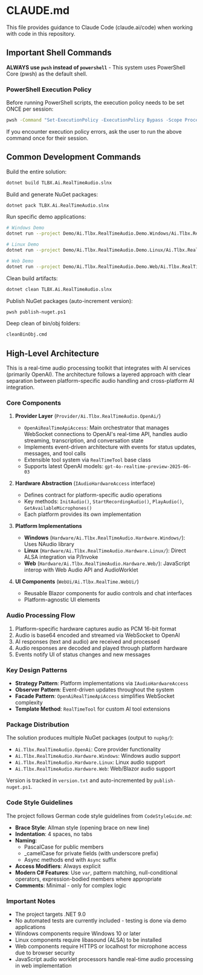 # CLAUDE.md

This file provides guidance to Claude Code (claude.ai/code) when working with code in this repository.

## Important Shell Commands

**ALWAYS use `pwsh` instead of `powershell`** - This system uses PowerShell Core (pwsh) as the default shell.

### PowerShell Execution Policy
Before running PowerShell scripts, the execution policy needs to be set ONCE per session:
```bash
pwsh -Command "Set-ExecutionPolicy -ExecutionPolicy Bypass -Scope Process"
```

If you encounter execution policy errors, ask the user to run the above command once for their session.

## Common Development Commands

Build the entire solution:
```bash
dotnet build TLBX.Ai.RealTimeAudio.slnx
```

Build and generate NuGet packages:
```bash
dotnet pack TLBX.Ai.RealTimeAudio.slnx
```

Run specific demo applications:
```bash
# Windows Demo
dotnet run --project Demo/Ai.Tlbx.RealTimeAudio.Demo.Windows/Ai.Tlbx.RealTimeAudio.Demo.Windows.csproj

# Linux Demo
dotnet run --project Demo/Ai.Tlbx.RealTimeAudio.Demo.Linux/Ai.Tlbx.RealTimeAudio.Demo.Linux.csproj

# Web Demo
dotnet run --project Demo/Ai.Tlbx.RealTimeAudio.Demo.Web/Ai.Tlbx.RealTimeAudio.Demo.Web.csproj
```

Clean build artifacts:
```bash
dotnet clean TLBX.Ai.RealTimeAudio.slnx
```

Publish NuGet packages (auto-increment version):
```bash
pwsh publish-nuget.ps1
```

Deep clean of bin/obj folders:
```bash
cleanBinObj.cmd
```

## High-Level Architecture

This is a real-time audio processing toolkit that integrates with AI services (primarily OpenAI). The architecture follows a layered approach with clear separation between platform-specific audio handling and cross-platform AI integration.

### Core Components

1. **Provider Layer** (`Provider/Ai.Tlbx.RealTimeAudio.OpenAi/`)
   - `OpenAiRealTimeApiAccess`: Main orchestrator that manages WebSocket connections to OpenAI's real-time API, handles audio streaming, transcription, and conversation state
   - Implements event-driven architecture with events for status updates, messages, and tool calls
   - Extensible tool system via `RealTimeTool` base class
   - Supports latest OpenAI models: `gpt-4o-realtime-preview-2025-06-03`

2. **Hardware Abstraction** (`IAudioHardwareAccess` interface)
   - Defines contract for platform-specific audio operations
   - Key methods: `InitAudio()`, `StartRecordingAudio()`, `PlayAudio()`, `GetAvailableMicrophones()`
   - Each platform provides its own implementation

3. **Platform Implementations**
   - **Windows** (`Hardware/Ai.Tlbx.RealTimeAudio.Hardware.Windows/`): Uses NAudio library
   - **Linux** (`Hardware/Ai.Tlbx.RealTimeAudio.Hardware.Linux/`): Direct ALSA integration via P/Invoke
   - **Web** (`Hardware/Ai.Tlbx.RealTimeAudio.Hardware.Web/`): JavaScript interop with Web Audio API and AudioWorklet

4. **UI Components** (`WebUi/Ai.Tlbx.RealTime.WebUi/`)
   - Reusable Blazor components for audio controls and chat interfaces
   - Platform-agnostic UI elements

### Audio Processing Flow

1. Platform-specific hardware captures audio as PCM 16-bit format
2. Audio is base64 encoded and streamed via WebSocket to OpenAI
3. AI responses (text and audio) are received and processed
4. Audio responses are decoded and played through platform hardware
5. Events notify UI of status changes and new messages

### Key Design Patterns

- **Strategy Pattern**: Platform implementations via `IAudioHardwareAccess`
- **Observer Pattern**: Event-driven updates throughout the system
- **Facade Pattern**: `OpenAiRealTimeApiAccess` simplifies WebSocket complexity
- **Template Method**: `RealTimeTool` for custom AI tool extensions

### Package Distribution

The solution produces multiple NuGet packages (output to `nupkg/`):
- `Ai.Tlbx.RealTimeAudio.OpenAi`: Core provider functionality
- `Ai.Tlbx.RealTimeAudio.Hardware.Windows`: Windows audio support
- `Ai.Tlbx.RealTimeAudio.Hardware.Linux`: Linux audio support
- `Ai.Tlbx.RealTimeAudio.Hardware.Web`: Web/Blazor audio support

Version is tracked in `version.txt` and auto-incremented by `publish-nuget.ps1`.

### Code Style Guidelines

The project follows German code style guidelines from `CodeStyleGuide.md`:
- **Brace Style**: Allman style (opening brace on new line)
- **Indentation**: 4 spaces, no tabs
- **Naming**: 
  - PascalCase for public members
  - _camelCase for private fields (with underscore prefix)
  - Async methods end with `Async` suffix
- **Access Modifiers**: Always explicit
- **Modern C# Features**: Use `var`, pattern matching, null-conditional operators, expression-bodied members where appropriate
- **Comments**: Minimal - only for complex logic

### Important Notes

- The project targets .NET 9.0
- No automated tests are currently included - testing is done via demo applications
- Windows components require Windows 10 or later
- Linux components require libasound (ALSA) to be installed
- Web components require HTTPS or localhost for microphone access due to browser security
- JavaScript audio worklet processors handle real-time audio processing in web implementation